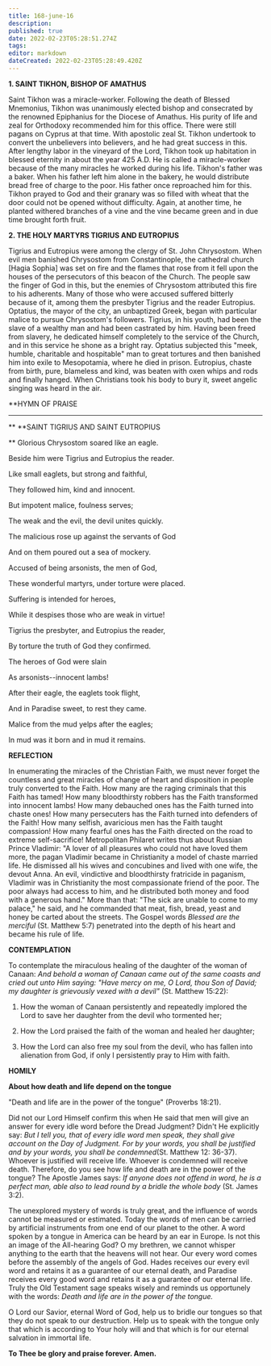 ```yaml
---
title: 168-june-16
description: 
published: true
date: 2022-02-23T05:28:51.274Z
tags: 
editor: markdown
dateCreated: 2022-02-23T05:28:49.420Z
---
```



**1. SAINT TIKHON, BISHOP OF AMATHUS**

Saint Tikhon was a miracle-worker. Following the death of Blessed Mnemonius, Tikhon was unanimously elected bishop and consecrated by the renowned Epiphanius for the Diocese of Amathus. His purity of life and zeal for Orthodoxy recommended him for this office. There were still pagans on Cyprus at that time. With apostolic zeal St. Tikhon undertook to convert the unbelievers into believers, and he had great success in this. After lengthy labor in the vineyard of the Lord, Tikhon took up habitation in blessed eternity in about the year 425 A.D. He is called a miracle-worker because of the many miracles he worked during his life. Tikhon's father was a baker. When his father left him alone in the bakery, he would distribute bread free of charge to the poor. His father once reproached him for this. Tikhon prayed to God and their granary was so filled with wheat that the door could not be opened without difficulty. Again, at another time, he planted withered branches of a vine and the vine became green and in due time brought forth fruit.

**2. THE HOLY MARTYRS TIGRIUS AND EUTROPIUS**

Tigrius and Eutropius were among the clergy of St. John Chrysostom. When evil men banished Chrysostom from Constantinople, the cathedral church [Hagia Sophia] was set on fire and the flames that rose from it fell upon the houses of the persecutors of this beacon of the Church. The people saw the finger of God in this, but the enemies of Chrysostom attributed this fire to his adherents. Many of those who were accused suffered bitterly because of it, among them the presbyter Tigrius and the reader Eutropius. Optatius, the mayor of the city, an unbaptized Greek, began with particular malice to pursue Chrysostom's followers. Tigrius, in his youth, had been the slave of a wealthy man and had been castrated by him. Having been freed from slavery, he dedicated himself completely to the service of the Church, and in this service he shone as a bright ray. Optatius subjected this "meek, humble, charitable and hospitable" man to great tortures and then banished him into exile to Mesopotamia, where he died in prison. Eutropius, chaste from birth, pure, blameless and kind, was beaten with oxen whips and rods and finally hanged. When Christians took his body to bury it, sweet angelic singing was heard in the air.


**HYMN OF PRAISE
**** 
**
**SAINT TIGRIUS AND SAINT EUTROPIUS

**
Glorious Chrysostom soared like an eagle.
 

Beside him were Tigrius and Eutropius the reader.
 

Like small eaglets, but strong and faithful,
 

They followed him, kind and innocent.
 

But impotent malice, foulness serves;
 

The weak and the evil, the devil unites quickly.
 

The malicious rose up against the servants of God


And on them poured out a sea of mockery.
 

Accused of being arsonists, the men of God,
 

These wonderful martyrs, under torture were placed.
 

Suffering is intended for heroes,
 

While it despises those who are weak in virtue!
 

Tigrius the presbyter, and Eutropius the reader,
 

By torture the truth of God they confirmed.


The heroes of God were slain
 

As arsonists--innocent lambs!
 

After their eagle, the eaglets took flight,
 

And in Paradise sweet, to rest they came.
 

Malice from the mud yelps after the eagles;
 

In mud was it born and in mud it remains.
 

**REFLECTION**

In enumerating the miracles of the Christian Faith, we must never forget the countless and great miracles of change of heart and disposition in people truly converted to the Faith. How many are the raging criminals that this Faith has tamed! How many bloodthirsty robbers has the Faith transformed into innocent lambs! How many debauched ones has the Faith turned into chaste ones! How many persecuters has the Faith turned into defenders of the Faith! How many selfish, avaricious men has the Faith taught compassion! How many fearful ones has the Faith directed on the road to extreme self-sacrifice! Metropolitan Philaret writes thus about Russian Prince Vladimir: "A lover of all pleasures who could not have loved them more, the pagan Vladimir became in Christianity a model of chaste married life. He dismissed all his wives and concubines and lived with one wife, the devout Anna. An evil, vindictive and bloodthirsty fratricide in paganism, Vladimir was in Christianity the most compassionate friend of the poor. The poor always had access to him, and he distributed both money and food with a generous hand." More than that: "The sick are unable to come to my palace," he said, and he commanded that meat, fish, bread, yeast and honey be carted about the streets. The Gospel words *Blessed are the merciful* (St. Matthew 5:7) penetrated into the depth of his heart and became his rule of life.


**CONTEMPLATION**


To contemplate the miraculous healing of the daughter of the woman of Canaan: *And behold a woman of Canaan came out of the same coasts and cried out unto Him saying: "Have mercy on me, O Lord, thou Son of David; my daughter is grievously vexed with a devil"* (St. Matthew 15:22):

1.  How the woman of Canaan persistently and repeatedly implored the Lord to save her daughter from the devil who tormented her;

1.  How the Lord praised the faith of the woman and healed her daughter;

1.  How the Lord can also free my soul from the devil, who has fallen into alienation from God, if only I persistently pray to Him with faith.


**HOMILY**


**About how death and life depend on the tongue**

"Death and life are in the power of the tongue" (Proverbs 18:21).

Did not our Lord Himself confirm this when He said that men will give an answer for every idle word before the Dread Judgment? Didn't He explicitly say: *But I tell you, that of every idle word men speak, they shall give account on the Day of Judgment. For by your words, you shall be justified and by your words, you shall be condemned*(St. Matthew 12: 36-37). Whoever is justified will receive life. Whoever is condemned will receive death. Therefore, do you see how life and death are in the power of the tongue? The Apostle James says: *If anyone does not offend in word, he is a perfect man, able also to lead round by a bridle the whole body* (St. James 3:2).

The unexplored mystery of words is truly great, and the influence of words cannot be measured or estimated. Today the words of men can be carried by artificial instruments from one end of our planet to the other. A word spoken by a tongue in America can be heard by an ear in Europe. Is not this an image of the All-hearing God? O my brethren, we cannot whisper anything to the earth that the heavens will not hear. Our every word comes before the assembly of the angels of God. Hades receives our every evil word and retains it as a guarantee of our eternal death, and Paradise receives every good word and retains it as a guarantee of our eternal life. Truly the Old Testament sage speaks wisely and reminds us opportunely with the words: *Death and life are in the power of the tongue.*

O Lord our Savior, eternal Word of God, help us to bridle our tongues so that they do not speak to our destruction. Help us to speak with the tongue only that which is according to Your holy will and that which is for our eternal salvation in immortal life.

**To Thee be glory and praise forever. Amen.**
